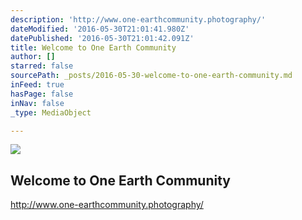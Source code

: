```yaml
---
description: 'http://www.one-earthcommunity.photography/'
dateModified: '2016-05-30T21:01:41.980Z'
datePublished: '2016-05-30T21:01:42.091Z'
title: Welcome to One Earth Community
author: []
starred: false
sourcePath: _posts/2016-05-30-welcome-to-one-earth-community.md
inFeed: true
hasPage: false
inNav: false
_type: MediaObject

---
```

<article style=""><img src="https://the-grid-user-content.s3-us-west-2.amazonaws.com/ef9bf873-e52b-4f22-af50-fff5ca647631.png" /><h1>Welcome to One Earth Community</h1></article>

http://www.one-earthcommunity.photography/